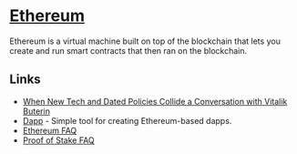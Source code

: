 # [Ethereum](https://www.ethereum.org)
Ethereum is a virtual machine built on top of the blockchain that lets you create and run smart contracts that then ran on the blockchain.

## Links
- [When New Tech and Dated Policies Collide a Conversation with Vitalik Buterin](https://www.youtube.com/watch?v=KlIFQ7GIdBA&t=2s)
- [Dapp](https://github.com/dapphub/dapp) - Simple tool for creating Ethereum-based dapps.
- [Ethereum FAQ](http://www.ethdocs.org/en/latest/frequently-asked-questions/frequently-asked-questions.html#what-is-ethereum)
- [Proof of Stake FAQ](https://giPthub.com/ethereum/wiki/wiki/Proof-of-Stake-FAQ)